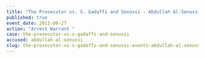 ```yaml
---
title: "The Prosecutor vs. S. Gadaffi and Senussi - Abdullah Al-Senussi - Arrest Warrant "
published: true
event_date: 2011-06-27
action: "Arrest Warrant "
case: the-prosecutor-vs-s-gadaffi-and-senussi
accused: abdullah-al-senussi
slug: the-prosecutor-vs-s-gadaffi-and-senussi-events-abdullah-al-senussi-arrest-warrant-
---
```

